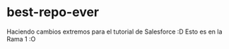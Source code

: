 # best-repo-ever
Haciendo cambios extremos para el tutorial de Salesforce :D
Esto es en la Rama 1 :O